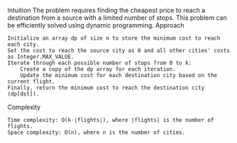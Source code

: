 Intuition
The problem requires finding the cheapest price to reach a destination from a source with a limited number of stops. This problem can be efficiently solved using dynamic programming.
Approach

    Initialize an array dp of size n to store the minimum cost to reach each city.
    Set the cost to reach the source city as 0 and all other cities' costs as Integer.MAX_VALUE.
    Iterate through each possible number of stops from 0 to k:
        Create a copy of the dp array for each iteration.
        Update the minimum cost for each destination city based on the current flight.
    Finally, return the minimum cost to reach the destination city (dp[dst]).

Complexity

    Time complexity: O(k⋅∣flights∣), where |flights| is the number of flights.
    Space complexity: O(n), where n is the number of cities.

